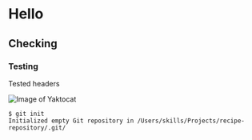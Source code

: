 # Hello
## Checking
### Testing

Tested headers

![Image of Yaktocat](https://octodex.github.com/images/yaktocat.png "Yaktocat Octocat Image")

```
$ git init
Initialized empty Git repository in /Users/skills/Projects/recipe-repository/.git/
```
